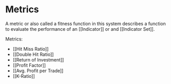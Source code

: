 # Metrics

A metric or also called a fitness function in this system describes a function to evaluate the performance of an [[Indicator]] or and [[Indicator Set]].

Metrics:

- [[Hit Miss Ratio]]
- [[Double Hit Ratio]]
- [[Return of Investment]]
- [[Profit Factor]]
- [[Avg. Profit per Trade]]
- [[K-Ratio]]